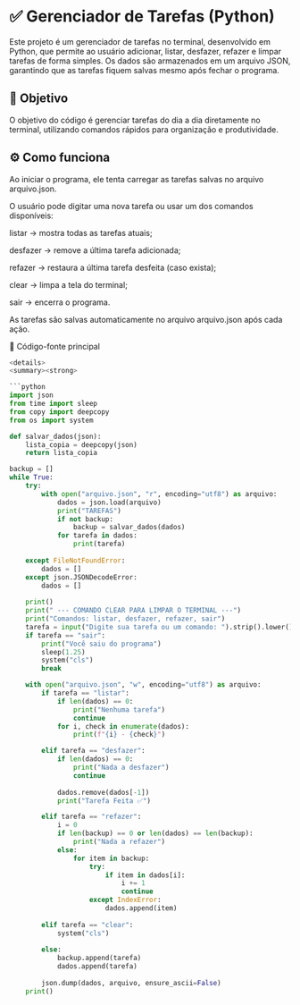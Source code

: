 # ✅ Gerenciador de Tarefas (Python)

Este projeto é um gerenciador de tarefas no terminal, desenvolvido em Python, que permite ao usuário adicionar, listar, desfazer, refazer e limpar tarefas de forma simples.
Os dados são armazenados em um arquivo JSON, garantindo que as tarefas fiquem salvas mesmo após fechar o programa.

## 🎯 Objetivo

O objetivo do código é gerenciar tarefas do dia a dia diretamente no terminal, utilizando comandos rápidos para organização e produtividade.

## ⚙️ Como funciona

Ao iniciar o programa, ele tenta carregar as tarefas salvas no arquivo arquivo.json.

O usuário pode digitar uma nova tarefa ou usar um dos comandos disponíveis:

listar → mostra todas as tarefas atuais;

desfazer → remove a última tarefa adicionada;

refazer → restaura a última tarefa desfeita (caso exista);

clear → limpa a tela do terminal;

sair → encerra o programa.

As tarefas são salvas automaticamente no arquivo arquivo.json após cada ação.


📎 Código-fonte principal


```python
<details>
<summary><strong>

```python
import json
from time import sleep
from copy import deepcopy
from os import system

def salvar_dados(json):
    lista_copia = deepcopy(json)
    return lista_copia

backup = []
while True:
    try:
        with open("arquivo.json", "r", encoding="utf8") as arquivo:
            dados = json.load(arquivo)
            print("TAREFAS")
            if not backup:
                backup = salvar_dados(dados)
            for tarefa in dados:
                print(tarefa)
    
    except FileNotFoundError:
        dados = []
    except json.JSONDecodeError:
        dados = []
    
    print()
    print(" --- COMANDO CLEAR PARA LIMPAR O TERMINAL ---")
    print("Comandos: listar, desfazer, refazer, sair")
    tarefa = input("Digite sua tarefa ou um comando: ").strip().lower()
    if tarefa == "sair":
        print("Você saiu do programa")
        sleep(1.25)
        system("cls")
        break

    with open("arquivo.json", "w", encoding="utf8") as arquivo:
        if tarefa == "listar":
            if len(dados) == 0:
                print("Nenhuma tarefa")
                continue
            for i, check in enumerate(dados):
                print(f"{i} - {check}")

        elif tarefa == "desfazer":
            if len(dados) == 0:
                print("Nada a desfazer")
                continue
            
            dados.remove(dados[-1])
            print("Tarefa Feita ✅")

        elif tarefa == "refazer":
            i = 0
            if len(backup) == 0 or len(dados) == len(backup):
                print("Nada a refazer")
            else:
                for item in backup:
                    try:
                        if item in dados[i]:
                            i += 1
                            continue
                    except IndexError:
                        dados.append(item)
        
        elif tarefa == "clear":
            system("cls")
        
        else:
            backup.append(tarefa)
            dados.append(tarefa)
   
        json.dump(dados, arquivo, ensure_ascii=False)
    print()
